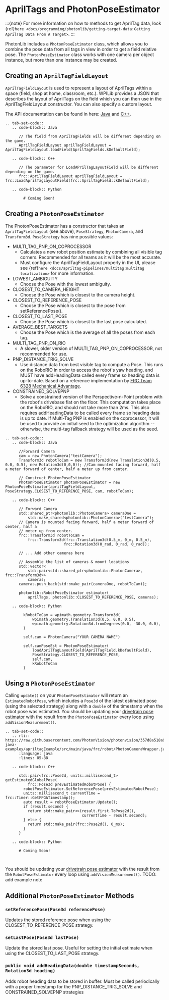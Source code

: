 # AprilTags and PhotonPoseEstimator

:::{note}
For more information on how to methods to get AprilTag data, look {ref}`here <docs/programming/photonlib/getting-target-data:Getting AprilTag Data From A Target>`.
:::

PhotonLib includes a `PhotonPoseEstimator` class, which allows you to combine the pose data from all tags in view in order to get a field relative pose. The `PhotonPoseEstimator` class works with one camera per object instance, but more than one instance may be created.

## Creating an `AprilTagFieldLayout`

`AprilTagFieldLayout` is used to represent a layout of AprilTags within a space (field, shop at home, classroom, etc.). WPILib provides a JSON that describes the layout of AprilTags on the field which you can then use in the AprilTagFieldLayout constructor. You can also specify a custom layout.

The API documentation can be found in here: [Java](https://github.wpilib.org/allwpilib/docs/release/java/edu/wpi/first/apriltag/AprilTagFieldLayout.html) and [C++](https://github.wpilib.org/allwpilib/docs/release/cpp/classfrc_1_1_april_tag_field_layout.html).

```{eval-rst}
.. tab-set-code::
   .. code-block:: Java

      // The field from AprilTagFields will be different depending on the game.
      AprilTagFieldLayout aprilTagFieldLayout = AprilTagFieldLayout.loadField(AprilTagFields.kDefaultField);

   .. code-block:: C++

      // The parameter for LoadAPrilTagLayoutField will be different depending on the game.
      frc::AprilTagFieldLayout aprilTagFieldLayout = frc::LoadAprilTagLayoutField(frc::AprilTagField::kDefaultField);

   .. code-block:: Python

        # Coming Soon!

```

## Creating a `PhotonPoseEstimator`

The PhotonPoseEstimator has a constructor that takes an `AprilTagFieldLayout` (see above), `PoseStrategy`, `PhotonCamera`, and `Transform3d`. `PoseStrategy` has nine possible values:

- MULTI_TAG_PNP_ON_COPROCESSOR
    - Calculates a new robot position estimate by combining all visible tag corners. Recommended for all teams as it will be the most accurate.
    - Must configure the AprilTagFieldLayout properly in the UI, please see {ref}`here <docs/apriltag-pipelines/multitag:multitag localization>` for more information.
- LOWEST_AMBIGUITY
    - Choose the Pose with the lowest ambiguity.
- CLOSEST_TO_CAMERA_HEIGHT
    - Choose the Pose which is closest to the camera height.
- CLOSEST_TO_REFERENCE_POSE
    - Choose the Pose which is closest to the pose from setReferencePose().
- CLOSEST_TO_LAST_POSE
    - Choose the Pose which is closest to the last pose calculated.
- AVERAGE_BEST_TARGETS
    - Choose the Pose which is the average of all the poses from each tag.
- MULTI_TAG_PNP_ON_RIO
    - A slower, older version of MULTI_TAG_PNP_ON_COPROCESSOR, not recommended for use.
- PNP_DISTANCE_TRIG_SOLVE
    - Use distance data from best visible tag to compute a Pose. This runs on the RoboRIO in order
      to access the robot's yaw heading, and MUST have addHeadingData called every frame so heading
      data is up-to-date. Based on a reference implementation by [FRC Team 6328 Mechanical Advantage](https://www.chiefdelphi.com/t/frc-6328-mechanical-advantage-2025-build-thread/477314/98).
- CONSTRAINED_SOLVEPNP
    - Solve a constrained version of the Perspective-n-Point problem with the robot's drivebase
      flat on the floor. This computation takes place on the RoboRIO, and should not take more than 2ms.
      This also requires addHeadingData to be called every frame so heading data is up to date.
      If Multi-Tag PNP is enabled on the coprocessor, it will be used to provide an initial seed to
      the optimization algorithm -- otherwise, the multi-tag fallback strategy will be used as the
      seed.

```{eval-rst}
.. tab-set-code::
   .. code-block:: Java

      //Forward Camera
      cam = new PhotonCamera("testCamera");
      Transform3d robotToCam = new Transform3d(new Translation3d(0.5, 0.0, 0.5), new Rotation3d(0,0,0)); //Cam mounted facing forward, half a meter forward of center, half a meter up from center.

      // Construct PhotonPoseEstimator
      PhotonPoseEstimator photonPoseEstimator = new PhotonPoseEstimator(aprilTagFieldLayout, PoseStrategy.CLOSEST_TO_REFERENCE_POSE, cam, robotToCam);

   .. code-block:: C++

      // Forward Camera
      std::shared_ptr<photonlib::PhotonCamera> cameraOne =
          std::make_shared<photonlib::PhotonCamera>("testCamera");
      // Camera is mounted facing forward, half a meter forward of center, half a
      // meter up from center.
      frc::Transform3d robotToCam =
          frc::Transform3d(frc::Translation3d(0.5_m, 0_m, 0.5_m),
                          frc::Rotation3d(0_rad, 0_rad, 0_rad));

      // ... Add other cameras here

      // Assemble the list of cameras & mount locations
      std::vector<
          std::pair<std::shared_ptr<photonlib::PhotonCamera>, frc::Transform3d>>
          cameras;
      cameras.push_back(std::make_pair(cameraOne, robotToCam));

      photonlib::RobotPoseEstimator estimator(
          aprilTags, photonlib::CLOSEST_TO_REFERENCE_POSE, cameras);

   .. code-block:: Python

        kRobotToCam = wpimath.geometry.Transform3d(
            wpimath.geometry.Translation3d(0.5, 0.0, 0.5),
            wpimath.geometry.Rotation3d.fromDegrees(0.0, -30.0, 0.0),
        )

        self.cam = PhotonCamera("YOUR CAMERA NAME")

        self.camPoseEst = PhotonPoseEstimator(
            loadAprilTagLayoutField(AprilTagField.kDefaultField),
            PoseStrategy.CLOSEST_TO_REFERENCE_POSE,
            self.cam,
            kRobotToCam
        )
```

## Using a `PhotonPoseEstimator`

Calling `update()` on your `PhotonPoseEstimator` will return an `EstimatedRobotPose`, which includes a `Pose3d` of the latest estimated pose (using the selected strategy) along with a `double` of the timestamp when the robot pose was estimated. You should be updating your [drivetrain pose estimator](https://docs.wpilib.org/en/latest/docs/software/advanced-controls/state-space/state-space-pose-estimators.html) with the result from the `PhotonPoseEstimator` every loop using `addVisionMeasurement()`.

```{eval-rst}
.. tab-set-code::
   .. rli:: https://raw.githubusercontent.com/PhotonVision/photonvision/357d8a518a93f7a1f8084a79449249e613b605a7/photonlib-java-examples/apriltagExample/src/main/java/frc/robot/PhotonCameraWrapper.java
      :language: java
      :lines: 85-88

   .. code-block:: C++

      std::pair<frc::Pose2d, units::millisecond_t> getEstimatedGlobalPose(
          frc::Pose3d prevEstimatedRobotPose) {
        robotPoseEstimator.SetReferencePose(prevEstimatedRobotPose);
        units::millisecond_t currentTime = frc::Timer::GetFPGATimestamp();
        auto result = robotPoseEstimator.Update();
        if (result.second) {
          return std::make_pair<>(result.first.ToPose2d(),
                                  currentTime - result.second);
        } else {
          return std::make_pair(frc::Pose2d(), 0_ms);
        }
      }

   .. code-block:: Python

      # Coming Soon!



```

You should be updating your [drivetrain pose estimator](https://docs.wpilib.org/en/latest/docs/software/advanced-controls/state-space/state-space-pose-estimators.html) with the result from the `RobotPoseEstimator` every loop using `addVisionMeasurement()`. TODO: add example note

## Additional `PhotonPoseEstimator` Methods

### `setReferencePose(Pose3d referencePose)`

Updates the stored reference pose when using the CLOSEST_TO_REFERENCE_POSE strategy.

### `setLastPose(Pose3d lastPose)`

Update the stored last pose. Useful for setting the initial estimate when using the CLOSEST_TO_LAST_POSE strategy.

### `public void addHeadingData(double timestampSeconds, Rotation3d heading)`

Adds robot heading data to be stored in buffer. Must be called periodically with a proper timestamp for the PNP_DISTANCE_TRIG_SOLVE and CONSTRAINED_SOLVEPNP strategies
